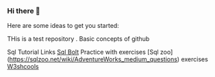 ### Hi there 👋



Here are some ideas to get you started:

THis is a test repository . Basic concepts of github 

Sql Tutorial Links
[Sql Bolt](https://sqlbolt.com/)  Practice with exercises 
[Sql zoo] (https://sqlzoo.net/wiki/AdventureWorks_medium_questions) exercises
[W3shcools](https://www.w3schools.com/sql/default.asp) 

